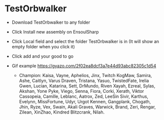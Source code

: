 # TestOrbwalker
*  Download TestOrbwalker to any folder
*  Click Install new assembly on EnsoulSharp
*  Click Local field and select the folder TestOrbwalker is in (It will show an empty folder when you click it)
*  Click add and your good to go
*  Gif example https://gyazo.com/2f02ea8dcf3a7e44d93abc82305c1d54

    * Champion: Kaisa, Vayne, Aphelios, Jinx, Twitch KogMaw, Samira, Ashe, Caitlyn, Varus Draven, Tristana, Yasuo, TwistedFate, Irelia Gwen, Lucian, Katarina, Sett, DrMundo, Riven Xayah, Ezreal, Sylas, Akshan, Yone Pyke, Viego, Senna, Fiora, Corki, Xerath, Viktor Cassopeia, Camille, Leblanc, Aatrox, Zed, LeeSin Sivir, Karthus, Evelynn, MissFortune, Udyr, Urgot Kennen, Gangplank, Chogath, Jhin, Ryze, Vex, Swain, Akali Graves, Warwick, Brand, Zeri, Rengar, Zilean, XinZhao, Kindred Blitzcrank, Nilah.
